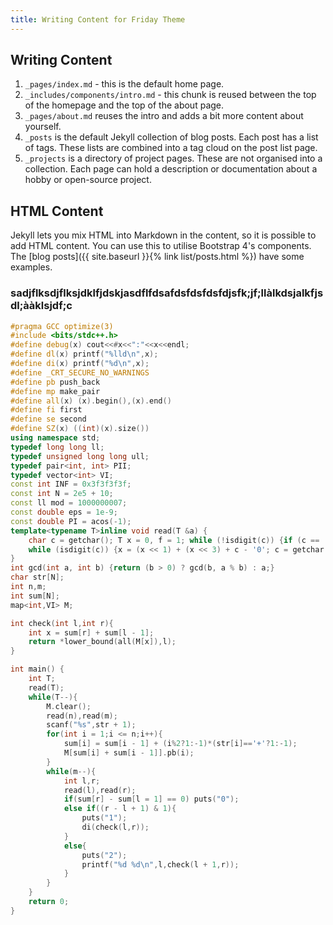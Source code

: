 ```yaml
---
title: Writing Content for Friday Theme
---
```


## Writing Content

1. `_pages/index.md` - this is the default home page.
2. `_includes/components/intro.md` - this chunk is reused between the top of the homepage and the top of the about page.
3. `_pages/about.md` reuses the intro and adds a bit more content about yourself.
4. `_posts` is the default Jekyll collection of blog posts. Each post has a list of tags. These lists are combined into a tag cloud on the post list page.
5. `_projects` is a directory of project pages. These are not organised into a collection. Each page can hold a description or documentation about a hobby or open-source project.

## HTML Content

Jekyll lets you mix HTML into Markdown in the content, so it is possible to add HTML content. You can use this to utilise Bootstrap 4's components. The [blog posts]({{ site.baseurl }}{% link list/posts.html %}) have some examples.
### sadjflksdjflksjdklfjdskjasdflfdsafdsfdsfdsfdjsfk;jf;llàlkdsjalkfjsdl;ààklsjdf;c
```cpp
#pragma GCC optimize(3)
#include <bits/stdc++.h>
#define debug(x) cout<<#x<<":"<<x<<endl;
#define dl(x) printf("%lld\n",x);
#define di(x) printf("%d\n",x);
#define _CRT_SECURE_NO_WARNINGS
#define pb push_back
#define mp make_pair
#define all(x) (x).begin(),(x).end()
#define fi first
#define se second
#define SZ(x) ((int)(x).size())
using namespace std;
typedef long long ll;
typedef unsigned long long ull;
typedef pair<int, int> PII;
typedef vector<int> VI;
const int INF = 0x3f3f3f3f;
const int N = 2e5 + 10;
const ll mod = 1000000007;
const double eps = 1e-9;
const double PI = acos(-1);
template<typename T>inline void read(T &a) {
    char c = getchar(); T x = 0, f = 1; while (!isdigit(c)) {if (c == '-')f = -1; c = getchar();}
    while (isdigit(c)) {x = (x << 1) + (x << 3) + c - '0'; c = getchar();} a = f * x;
}
int gcd(int a, int b) {return (b > 0) ? gcd(b, a % b) : a;}
char str[N];
int n,m;
int sum[N];
map<int,VI> M;

int check(int l,int r){
    int x = sum[r] + sum[l - 1];
    return *lower_bound(all(M[x]),l);
}

int main() {
    int T;
    read(T);
    while(T--){
        M.clear();
        read(n),read(m);
        scanf("%s",str + 1);
        for(int i = 1;i <= n;i++){
            sum[i] = sum[i - 1] + (i%2?1:-1)*(str[i]=='+'?1:-1);
            M[sum[i] + sum[i - 1]].pb(i);
        }
        while(m--){
            int l,r;
            read(l),read(r);
            if(sum[r] - sum[l = 1] == 0) puts("0");
            else if((r - l + 1) & 1){
                puts("1");
                di(check(l,r));
            }
            else{
                puts("2");
                printf("%d %d\n",l,check(l + 1,r));
            }
        }
    }
    return 0;
}
```
